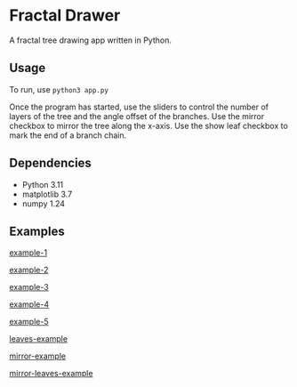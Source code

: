 # Fractal Drawer

A fractal tree drawing app written in Python.


## Usage

To run, use `python3 app.py`

Once the program has started, use the sliders to control the number of layers of the tree and the angle offset of the branches.
Use the mirror checkbox to mirror the tree along the x-axis. Use the show leaf checkbox to mark the end of a branch chain.

## Dependencies
- Python 3.11
- matplotlib 3.7
- numpy 1.24

## Examples

[example-1](example-imgs/example-1.png)

[example-2](example-imgs/example-2.png)

[example-3](example-imgs/example-3.png)

[example-4](example-imgs/example-4.png)

[example-5](example-imgs/example-5.png)

[leaves-example](example-imgs/leaves-example.png)

[mirror-example](example-imgs/mirror-example.png)

[mirror-leaves-example](example-imgs/mirror-leaves-example.png)